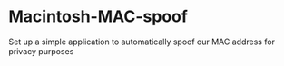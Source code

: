 # Macintosh-MAC-spoof
Set up a simple application to automatically spoof our MAC address for privacy purposes
